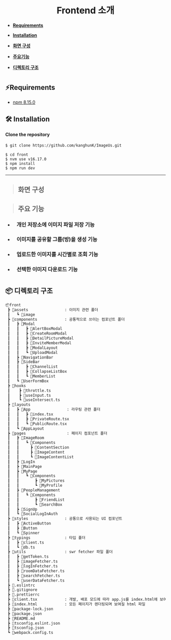 <h1 align="center">Frontend 소개</h1>

<h4 align="left">

- [Requirements](#Requirements)

- [Installation](#Installation)

- [화면 구성](#화면구성)

- [주요기능](#주요기능)

- [디렉토리 구조](#디렉토리구조)

</h4>  
  
#

## ⚡Requirements  

- [npm 8.15.0](https://www.npmjs.com/package/npm/v/8.15.0)

## 🛠️ Installation

#### Clone the repository

```bash
$ git clone https://github.com/kanghunK/ImageUs.git
```

```
$ cd front
$ nvm use v16.17.0
$ npm install
$ npm run dev
```

---  

> ## 화면 구성


> ## 주요 기능


- ### &nbsp;&nbsp; 개인 저장소에 이미지 파일 저장 기능

- ### &nbsp;&nbsp; 이미지를 공유할 그룹(방)을 생성 기능

- ### &nbsp;&nbsp; 업로드한 이미지를 시간별로 조회 기능

- ### &nbsp;&nbsp; 선택한 이미지 다운로드 기능


#

## 📦 디렉토리 구조

```bash
📦front
 ┣ 📂assets                : 이미지 관련 폴더
 ┃   ┗ 📂image
 ┣ 📂components            : 공통적으로 쓰이는 컴포넌트 폴더
 ┃   ┣ 📂Modal
 ┃   ┃   ┣ 📂AlertBoxModal
 ┃   ┃   ┣ 📂CreateRoomModal
 ┃   ┃   ┣ 📂DetailPictureModal
 ┃   ┃   ┣ 📂InviteMemberModal
 ┃   ┃   ┣ 📂ModalLayout
 ┃   ┃   ┗ 📂UploadModal
 ┃   ┣ 📂NavigationBar
 ┃   ┣ 📂SideBar
 ┃   ┃   ┣ 📂ChannelList
 ┃   ┃   ┣ 📂CollapseListBox
 ┃   ┃   ┗ 📂MemberList
 ┃   ┗ 📂UserFormBox
 ┣ 📂hooks
 ┃    ┣ 📜throttle.ts
 ┃    ┣ 📜useInput.ts
 ┃    ┗ 📜useIntersect.ts
 ┣ 📂layouts
 ┃   ┣ 📂App                : 라우팅 관련 폴더
 ┃   ┃   ┣ 📜index.tsx
 ┃   ┃   ┣ 📜PrivateRoute.tsx
 ┃   ┃   ┗ 📜PublicRoute.tsx
 ┃   ┗ 📂AppLayout
 ┣ 📂pages                  : 페이지 컴포넌트 폴더
 ┃   ┣ 📂ImageRoom
 ┃   ┃   ┗ 📂Components
 ┃   ┃     ┣ 📂ContentSection
 ┃   ┃     ┣ 📂ImageContent
 ┃   ┃     ┗ 📂ImageContentList
 ┃   ┣ 📂LogIn
 ┃   ┣ 📂MainPage
 ┃   ┣ 📂MyPage
 ┃   ┃   ┗ 📂Components
 ┃   ┃       ┣ 📂MyPictures
 ┃   ┃       ┗ 📂MyProfile
 ┃   ┣ 📂PeopleManagement
 ┃   ┃   ┗ 📂Components
 ┃   ┃       ┣ 📂FriendList
 ┃   ┃       ┗ 📂SearchBox
 ┃   ┣ 📂SignUp
 ┃   ┗ 📂SocialLogInAuth
 ┣ 📂styles                : 공통으로 사용되는 UI 컴포넌트
 ┃   ┣ 📂ActiveButton
 ┃   ┣ 📂Button
 ┃   ┗ 📂Spinner
 ┣ 📂typings               : 타입 폴더
 ┃   ┣ 📜client.ts
 ┃   ┗ 📜db.ts
 ┣ 📂utils                 : swr fetcher 파일 폴더 
 ┃   ┣ 📜getToken.ts
 ┃   ┣ 📜imageFetcher.ts
 ┃   ┣ 📜logInFetcher.ts
 ┃   ┣ 📜roomDataFetcher.ts
 ┃   ┣ 📜searchFetcher.ts
 ┃   ┗ 📜userDataFetcher.ts
 ┣ 📜.eslintrc
 ┣ 📜.gitignore
 ┣ 📜.prettierrc
 ┣ 📜client.tsx            : 개발, 배포 모드에 따라 app.js를 index.html에 보여줌
 ┣ 📜index.html            : 모든 페이지가 렌더링되며 보여질 html 파일
 ┣ 📜package-lock.json
 ┣ 📜package.json
 ┣ 📜README.md
 ┣ 📜tsconfig.eslint.json
 ┣ 📜tsconfig.json
 ┗ 📜webpack.config.ts
 

```

